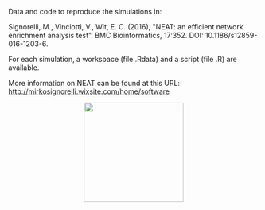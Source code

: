 Data and code to reproduce the simulations in: 

Signorelli, M., Vinciotti, V., Wit, E. C. (2016), "NEAT: an efficient network enrichment analysis test". BMC Bioinformatics, 17:352. DOI: 10.1186/s12859-016-1203-6.

For each simulation, a workspace (file .Rdata) and a script (file .R) are available.

More information on NEAT can be found at this URL: http://mirkosignorelli.wixsite.com/home/software

<div style="text-align:center"><img src="https://github.com/m-signo/neat/blob/master/neat_logo.png" width="200" height="200" />
